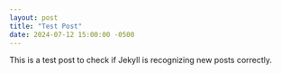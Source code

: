 ```yaml
---
layout: post
title: "Test Post"
date: 2024-07-12 15:00:00 -0500
---
```


This is a test post to check if Jekyll is recognizing new posts correctly.